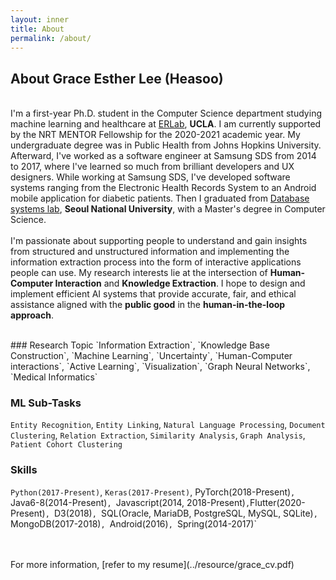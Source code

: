 ```yaml
---
layout: inner
title: About
permalink: /about/
---
```

## About Grace Esther Lee (Heasoo)
<br/>I'm a first-year Ph.D. student in the Computer Science department studying machine learning and healthcare at [ERLab](http://er.cs.ucla.edu/), **UCLA**. I am currently supported by the NRT MENTOR Fellowship for the 2020-2021 academic year.
My undergraduate degree was in Public Health from Johns Hopkins University. Afterward, I've worked as a software engineer at Samsung SDS from 2014 to 2017, where I've learned so much from brilliant developers and UX designers. While working at Samsung SDS, I've developed software systems ranging from the Electronic Health Records System to an Android mobile application for diabetic patients. Then I graduated from [Database systems lab](http://dbs.snu.ac.kr/members/gracelee/), **Seoul National University**, with a Master's degree in Computer Science.
<br/>
<br/>
I'm passionate about supporting people to understand and gain insights from structured and unstructured information and implementing the information extraction process into the form of interactive applications people can use. My research interests lie at the intersection of **Human-Computer Interaction** and **Knowledge Extraction**. I hope to design and implement efficient AI systems that provide accurate, fair, and ethical assistance aligned with the **public good** in the **human-in-the-loop approach**.


<br/>
### Research Topic
`Information Extraction`, `Knowledge Base Construction`, `Machine Learning`, `Uncertainty`, `Human-Computer interactions`, `Active Learning`, `Visualization`, `Graph Neural Networks`, `Medical Informatics`
<br/>

### ML Sub-Tasks
`Entity Recognition`, `Entity Linking`, `Natural Language Processing`, `Document Clustering`, `Relation Extraction`, `Similarity Analysis`, `Graph Analysis`, `Patient Cohort Clustering`

### Skills
`Python(2017-Present)`, `Keras(2017-Present)`, PyTorch(2018-Present)`, `Java6-8(2014-Present)`, `Javascript(2014, 2018-Present)`,`Flutter(2020-Present)`, `D3(2018)`, `SQL(Oracle, MariaDB, PostgreSQL, MySQL, SQLite)`, `MongoDB(2017-2018)`, `Android(2016)`, `Spring(2014-2017)`

<br/>

<!-- ### [Book List][/about/books] -->

<br/>
For more information, [refer to my resume](../resource/grace_cv.pdf)
